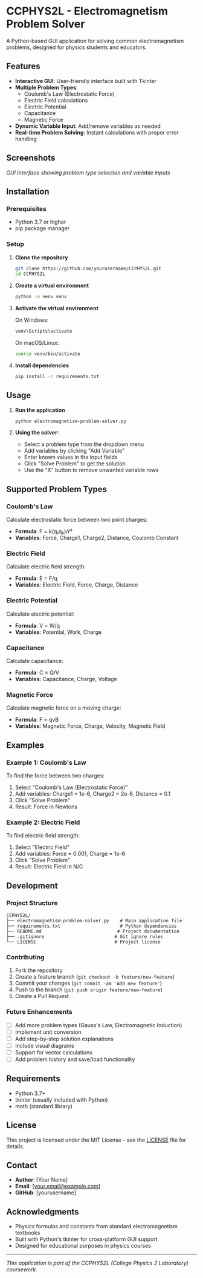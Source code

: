 # CCPHYS2L - Electromagnetism Problem Solver

A Python-based GUI application for solving common electromagnetism problems, designed for physics students and educators.

## Features

- **Interactive GUI**: User-friendly interface built with Tkinter
- **Multiple Problem Types**: 
  - Coulomb's Law (Electrostatic Force)
  - Electric Field calculations
  - Electric Potential
  - Capacitance
  - Magnetic Force
- **Dynamic Variable Input**: Add/remove variables as needed
- **Real-time Problem Solving**: Instant calculations with proper error handling

## Screenshots

*GUI interface showing problem type selection and variable inputs*

## Installation

### Prerequisites

- Python 3.7 or higher
- pip package manager

### Setup

1. **Clone the repository**
   ```bash
   git clone https://github.com/yourusername/CCPHYS2L.git
   cd CCPHYS2L
   ```

2. **Create a virtual environment**
   ```bash
   python -m venv venv
   ```

3. **Activate the virtual environment**
   
   On Windows:
   ```bash
   venv\Scripts\activate
   ```
   
   On macOS/Linux:
   ```bash
   source venv/bin/activate
   ```

4. **Install dependencies**
   ```bash
   pip install -r requirements.txt
   ```

## Usage

1. **Run the application**
   ```bash
   python electromagnetism-problem-solver.py
   ```

2. **Using the solver**:
   - Select a problem type from the dropdown menu
   - Add variables by clicking "Add Variable"
   - Enter known values in the input fields
   - Click "Solve Problem" to get the solution
   - Use the "X" button to remove unwanted variable rows

## Supported Problem Types

### Coulomb's Law
Calculate electrostatic force between two point charges:
- **Formula**: F = k(q₁q₂)/r²
- **Variables**: Force, Charge1, Charge2, Distance, Coulomb Constant

### Electric Field
Calculate electric field strength:
- **Formula**: E = F/q
- **Variables**: Electric Field, Force, Charge, Distance

### Electric Potential
Calculate electric potential:
- **Formula**: V = W/q
- **Variables**: Potential, Work, Charge

### Capacitance
Calculate capacitance:
- **Formula**: C = Q/V
- **Variables**: Capacitance, Charge, Voltage

### Magnetic Force
Calculate magnetic force on a moving charge:
- **Formula**: F = qvB
- **Variables**: Magnetic Force, Charge, Velocity, Magnetic Field

## Examples

### Example 1: Coulomb's Law
To find the force between two charges:
1. Select "Coulomb's Law (Electrostatic Force)"
2. Add variables: Charge1 = 1e-6, Charge2 = 2e-6, Distance = 0.1
3. Click "Solve Problem"
4. Result: Force in Newtons

### Example 2: Electric Field
To find electric field strength:
1. Select "Electric Field"
2. Add variables: Force = 0.001, Charge = 1e-6
3. Click "Solve Problem"
4. Result: Electric Field in N/C

## Development

### Project Structure
```
CCPHYS2L/
├── electromagnetism-problem-solver.py    # Main application file
├── requirements.txt                      # Python dependencies
├── README.md                            # Project documentation
├── .gitignore                          # Git ignore rules
└── LICENSE                             # Project license
```

### Contributing

1. Fork the repository
2. Create a feature branch (`git checkout -b feature/new-feature`)
3. Commit your changes (`git commit -am 'Add new feature'`)
4. Push to the branch (`git push origin feature/new-feature`)
5. Create a Pull Request

### Future Enhancements

- [ ] Add more problem types (Gauss's Law, Electromagnetic Induction)
- [ ] Implement unit conversion
- [ ] Add step-by-step solution explanations
- [ ] Include visual diagrams
- [ ] Support for vector calculations
- [ ] Add problem history and save/load functionality

## Requirements

- Python 3.7+
- tkinter (usually included with Python)
- math (standard library)

## License

This project is licensed under the MIT License - see the [LICENSE](LICENSE) file for details.

## Contact

- **Author**: [Your Name]
- **Email**: [your.email@example.com]
- **GitHub**: [yourusername]

## Acknowledgments

- Physics formulas and constants from standard electromagnetism textbooks
- Built with Python's tkinter for cross-platform GUI support
- Designed for educational purposes in physics courses

---

*This application is part of the CCPHYS2L (College Physics 2 Laboratory) coursework.*